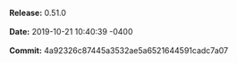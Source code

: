 **Release:** 
0.51.0
<br><br>**Date:** 
2019-10-21 10:40:39 -0400
<br><br>**Commit:** 
4a92326c87445a3532ae5a6521644591cadc7a07
